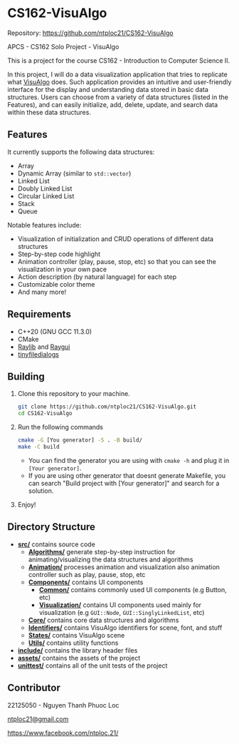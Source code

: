 # CS162-VisuAlgo

Repository: https://github.com/ntploc21/CS162-VisuAlgo

APCS - CS162 Solo Project - VisuAlgo

This is a project for the course CS162 - Introduction to Computer Science II. 

In this project, I will do a data visualization application that tries to replicate what [VisuAlgo](https://visualgo.net/en) does. Such application provides an intuitive and user-friendly interface for the display and understanding data stored in basic data structures. Users can choose from a variety of data structures (listed in the Features), and can easily initialize, add, delete, update, and search data within these data structures.
## Features
It currently supports the following data structures:
- Array
- Dynamic Array (similar to `std::vector`)
- Linked List
- Doubly Linked List
- Circular Linked List
- Stack
- Queue

Notable features include:
- Visualization of initialization and CRUD operations of different data structures
- Step-by-step code highlight
- Animation controller (play, pause, stop, etc) so that you can see the visualization in your own pace
- Action description (by natural language) for each step
- Customizable color theme
- And many more!
## Requirements
* C++20 (GNU GCC 11.3.0)
* CMake
* [Raylib](https://github.com/raysan5/raylib) and [Raygui](https://github.com/raysan5/raygui)
* [tinyfiledialogs](https://sourceforge.net/projects/tinyfiledialogs/)

## Building
1. Clone this repository to your machine.
    ```bash
    git clone https://github.com/ntploc21/CS162-VisuAlgo.git
    cd CS162-VisuAlgo
    ```

2. Run the following commands
    ```bash
    cmake -G [You generator] -S . -B build/
    make -C build
    ```
    - You can find the generator you are using with ```cmake -h``` and plug it in ```[Your generator]```.
    - If you are using other generator that doesnt generate Makefile, you can search "Build project with [Your generator]" and search for a solution.
3. Enjoy!

## Directory Structure
- [**src/**](src) contains source code
    - [**Algorithms/**](src/Algorithms/) generate step-by-step instruction for animating/visualizing the data structures and algorithms
    - [**Animation/**](src/Animation/) processes animation and visualization also animation controller such as play, pause, stop, etc
    - [**Components/**](src/Components) contains UI components
        - [**Common/**](src/Components/Common/) contains commonly used UI components (e.g Button, etc)
        - [**Visualization/**](src/Components/Visualization/) contains UI components used mainly for visualization (e.g ```GUI::Node```, ```GUI::SinglyLinkedList```, etc)
    - [**Core/**](src/Core) contains core data structures and algorithms
    - [**Identifiers/**](src/Identifiers) contains VisuAlgo identifiers for scene, font, and stuff
    - [**States/**](src/States) contains VisuAlgo scene
    - [**Utils/**](src/Utils) contains utility functions
- [**include/**](include) contains the library header files
- [**assets/**](assets) contains the assets of the project
- [**unittest/**](unittest) contains all of the unit tests of the project

## Contributor
22125050 - Nguyen Thanh Phuoc Loc

ntploc21@gmail.com

https://www.facebook.com/ntploc.21/
